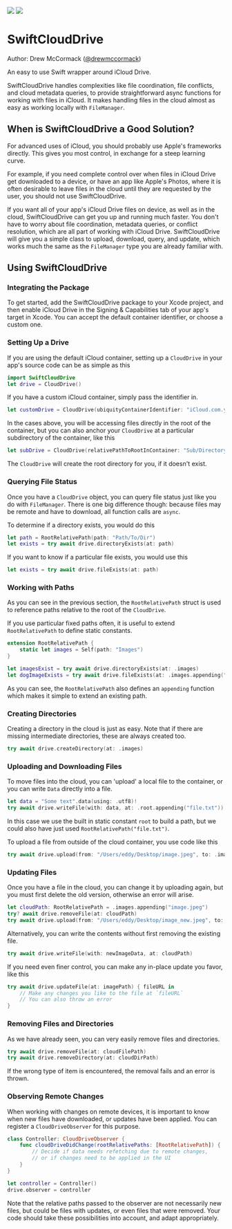 [![](https://img.shields.io/endpoint?url=https%3A%2F%2Fswiftpackageindex.com%2Fapi%2Fpackages%2Fdrewmccormack%2FSwiftCloudDrive%2Fbadge%3Ftype%3Dswift-versions)](https://swiftpackageindex.com/drewmccormack/SwiftCloudDrive)
[![](https://img.shields.io/endpoint?url=https%3A%2F%2Fswiftpackageindex.com%2Fapi%2Fpackages%2Fdrewmccormack%2FSwiftCloudDrive%2Fbadge%3Ftype%3Dplatforms)](https://swiftpackageindex.com/drewmccormack/SwiftCloudDrive)

# SwiftCloudDrive

Author: Drew McCormack ([@drewmccormack](https://twitter.com/drewmccormack))

An easy to use Swift wrapper around iCloud Drive. 

SwiftCloudDrive handles complexities like file coordination, file conflicts, and 
cloud metadata queries, to provide straightforward async functions 
for working with files in iCloud. It makes handling files in the cloud almost
as easy as working locally with `FileManager`.

## When is SwiftCloudDrive a Good Solution?

For advanced uses of iCloud, you should probably use Apple's
frameworks directly. This gives you most control, in exchange
for a steep learning curve.

For example, if you need complete control over when files in iCloud Drive get 
downloaded to a device, or have an app like Apple's Photos, where it is often 
desirable to leave files in the cloud until they are requested by the user, 
you should not use SwiftCloudDrive.

If you want all of your app's iCloud Drive files on device, as well as
in the cloud, SwiftCloudDrive can get you up and running much faster.
You don't have to worry about file coordination, metadata queries, or conflict
resolution, which are all part of working with iCloud Drive. SwiftCloudDrive
will give you a simple class to upload, download, query, and update, which 
works much the same as the `FileManager` type you are already familiar with.

## Using SwiftCloudDrive

### Integrating the Package

To get started, add the SwiftCloudDrive package to your Xcode project,
and then enable iCloud Drive in the Signing & Capabilities
tab of your app's target in Xcode. You can accept the default 
container identifier, or choose a custom one.

### Setting Up a Drive

If you are using the default iCloud container, setting up a `CloudDrive` in
your app's source code can be as simple as this

```swift
import SwiftCloudDrive
let drive = CloudDrive()
```

If you have a custom iCloud container, simply pass the identifier in.

```swift
let customDrive = CloudDrive(ubiquityContainerIdentifier: "iCloud.com.yourcompany.app")
```

In the cases above, you will be accessing files directly in the root of
the container, but you can also anchor your `CloudDrive` at a particular 
subdirectory of the container, like this

```swift
let subDrive = CloudDrive(relativePathToRootInContainer: "Sub/Directory/Of/Choice")
```

The `CloudDrive` will create the root directory for you, if it doesn't exist.
    
### Querying File Status

Once you have a `CloudDrive` object, you can query file status just like you
do with `FileManager`. There is one big difference though: because files may
be remote and have to download, all function calls are `async`.

To determine if a directory exists, you would do this

```swift
let path = RootRelativePath(path: "Path/To/Dir")
let exists = try await drive.directoryExists(at: path)
```

If you want to know if a particular file exists, you would use this

```swift
let exists = try await drive.fileExists(at: path)
```

### Working with Paths

As you can see in the previous section, the `RootRelativePath` struct 
is used to reference paths relative to the root of the `CloudDrive`.

If you use particular fixed paths often, it is useful to extend `RootRelativePath`
to define static constants.

```swift
extension RootRelativePath {
    static let images = Self(path: "Images")
}

let imagesExist = try await drive.directoryExists(at: .images)
let dogImageExists = try await drive.fileExists(at: .images.appending("Dog.jpeg"))
```

As you can see, the `RootRelativePath` also defines an `appending` function
which makes it simple to extend an existing path.

### Creating Directories

Creating a directory in the cloud is just as easy. Note that if there are missing
intermediate directories, these are always created too.

```swift
try await drive.createDirectory(at: .images)
```

### Uploading and Downloading Files

To move files into the cloud, you can 'upload' a local file to the container,
or you can write `Data` directly into a file.

```swift
let data = "Some text".data(using: .utf8)!
try await drive.writeFile(with: data, at: .root.appending("file.txt"))
```

In this case we use the built in static constant `root` to build a path, but 
we could also have just used `RootRelativePath("file.txt")`.

To upload a file from outside of the cloud container, you use code like this

```swift
try await drive.upload(from: "/Users/eddy/Desktop/image.jpeg", to: .images.appending("image.jpeg"))
```

### Updating Files

Once you have a file in the cloud, you can change it by uploading again, but you must 
first delete the old version, otherwise an error will arise.

```swift
let cloudPath: RootRelativePath = .images.appending("image.jpeg")
try? await drive.removeFile(at: cloudPath)
try await drive.upload(from: "/Users/eddy/Desktop/image_new.jpeg", to: cloudPath)
```

Alternatively, you can write the contents without first removing the existing file.

```swift
try await drive.writeFile(with: newImageData, at: cloudPath)
```

If you need even finer control, you can make any in-place update you favor, like this

```swift
try await drive.updateFile(at: imagePath) { fileURL in
    // Make any changes you like to the file at `fileURL`
    // You can also throw an error
}
```

### Removing Files and Directories

As we have already seen, you can very easily remove files and directories.

```swift
try await drive.removeFile(at: cloudFilePath)
try await drive.removeDirectory(at: cloudDirPath)
```

If the wrong type of item is encountered, the removal fails and an error
is thrown.

### Observing Remote Changes

When working with changes on remote devices, it is important to know when 
new files have downloaded, or updates have been applied. You can register a `CloudDriveObserver`
for this purpose.

```swift
class Controller: CloudDriveObserver {
    func cloudDriveDidChange(rootRelativePaths: [RootRelativePath]) {
        // Decide if data needs refetching due to remote changes,
        // or if changes need to be applied in the UI
    }
}

let controller = Controller()
drive.observer = controller
```

Note that the relative paths passed to the observer are not necessarily new files, 
but could be files with updates, or even files that were removed. 
Your code should take these possibilities into account, and adapt appropriately.
